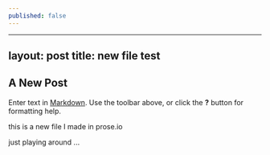 ```yaml
---
published: false
---
```

---
layout: post
title: new file test
---


## A New Post

Enter text in [Markdown](http://daringfireball.net/projects/markdown/). Use the toolbar above, or click the **?** button for formatting help.

this is a new file I made in prose.io

just playing around ...
